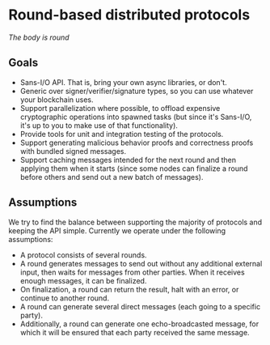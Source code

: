 # Round-based distributed protocols

*The body is round*

## Goals

- Sans-I/O API. That is, bring your own async libraries, or don't.
- Generic over signer/verifier/signature types, so you can use whatever your blockchain uses.
- Support parallelization where possible, to offload expensive cryptographic operations into spawned tasks (but since it's Sans-I/O, it's up to you to make use of that functionality).
- Provide tools for unit and integration testing of the protocols.
- Support generating malicious behavior proofs and correctness proofs with bundled signed messages.
- Support caching messages intended for the next round and then applying them when it starts (since some nodes can finalize a round before others and send out a new batch of messages).


## Assumptions

We try to find the balance between supporting the majority of protocols and keeping the API simple. Currently we operate under the following assumptions:

- A protocol consists of several rounds.
- A round generates messages to send out without any additional external input, then waits for messages from other parties. When it receives enough messages, it can be finalized.
- On finalization, a round can return the result, halt with an error, or continue to another round.
- A round can generate several direct messages (each going to a specific party).
- Additionally, a round can generate one echo-broadcasted message, for which it will be ensured that each party received the same message.
